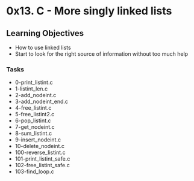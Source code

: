 # 0x13. C - More singly linked lists

## Learning Objectives
- How to use linked lists
- Start to look for the right source of information without too much help

### Tasks
- 0-print_listint.c
- 1-listint_len.c
- 2-add_nodeint.c
- 3-add_nodeint_end.c
- 4-free_listint.c
- 5-free_listint2.c
- 6-pop_listint.c
- 7-get_nodeint.c
- 8-sum_listint.c
- 9-insert_nodeint.c
- 10-delete_nodeint.c
- 100-reverse_listint.c
- 101-print_listint_safe.c
- 102-free_listint_safe.c
- 103-find_loop.c
